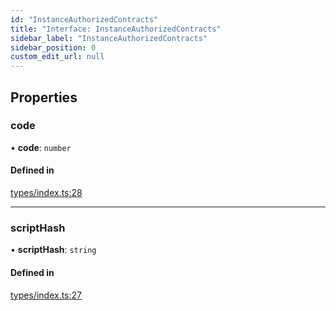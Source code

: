 ```yaml
---
id: "InstanceAuthorizedContracts"
title: "Interface: InstanceAuthorizedContracts"
sidebar_label: "InstanceAuthorizedContracts"
sidebar_position: 0
custom_edit_url: null
---
```


## Properties

### code

• **code**: `number`

#### Defined in

[types/index.ts:28](https://github.com/CityOfZion/props/blob/cdf3f2f/sdk/src/types/index.ts#L28)

___

### scriptHash

• **scriptHash**: `string`

#### Defined in

[types/index.ts:27](https://github.com/CityOfZion/props/blob/cdf3f2f/sdk/src/types/index.ts#L27)
